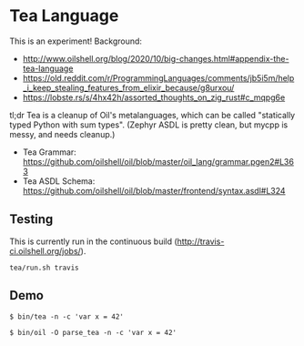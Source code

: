 Tea Language
============

This is an experiment!  Background:

- <http://www.oilshell.org/blog/2020/10/big-changes.html#appendix-the-tea-language>
- <https://old.reddit.com/r/ProgrammingLanguages/comments/jb5i5m/help_i_keep_stealing_features_from_elixir_because/g8urxou/>
- <https://lobste.rs/s/4hx42h/assorted_thoughts_on_zig_rust#c_mqpg6e>

tl;dr Tea is a cleanup of Oil's metalanguages, which can be called "statically
typed Python with sum types".  (Zephyr ASDL is pretty clean, but mycpp is
messy, and needs cleanup.)

- Tea Grammar: <https://github.com/oilshell/oil/blob/master/oil_lang/grammar.pgen2#L363>
- Tea ASDL Schema: <https://github.com/oilshell/oil/blob/master/frontend/syntax.asdl#L324>

## Testing

This is currently run in the continuous build
(<http://travis-ci.oilshell.org/jobs/>).

    tea/run.sh travis

## Demo

    $ bin/tea -n -c 'var x = 42'

    $ bin/oil -O parse_tea -n -c 'var x = 42'


